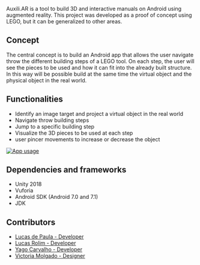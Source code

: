 Auxili.AR is a tool to build 3D and interactive manuals on Android using augmented reality. This project was developed as a proof of concept using LEGO, but it can be generalized to other areas.

## Concept

The central concept is to build an Android app that allows the user navigate throw the different building steps of a LEGO tool. On each step, the user will see the pieces to be used and how it can fit into the already built structure.  In this way will be possible build at the same time the virtual object and the physical object in the real world.

## Functionalities

- Identify an image target and project a virtual object in the real world
- Navigate throw building steps
- Jump to a specific building step 
- Visualize the 3D pieces to be used at each step
- user pincer movements to increase or decrease the object

[![App usage](https://img.youtube.com/vi/QlP5UYpTZwQ/0.jpg)](https://www.youtube.com/watch?v=QlP5UYpTZwQ)

## Dependencies and frameworks

-  Unity 2018
- Vuforia
- Android SDK (Android 7.0 and 7.1)
- JDK

## Contributors

- [Lucas de Paula - Developer](https://github.com/lucasdepaula)
- [Lucas Rolim - Developer](https://github.com/lucaslrolim)
- [Yago Carvalho - Developer](https://github.com/yagoocarvalho)
- [Victoria Molgado - Designer](https://www.behance.net/victoriamolgado)




